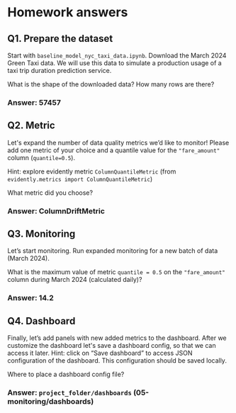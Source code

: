 # Homework answers

## Q1. Prepare the dataset

Start with `baseline_model_nyc_taxi_data.ipynb`. Download the March 2024 Green Taxi data. We will use this data to simulate a production usage of a taxi trip duration prediction service.

What is the shape of the downloaded data? How many rows are there?

### Answer: 57457


## Q2. Metric

Let's expand the number of data quality metrics we’d like to monitor! Please add one metric of your choice and a quantile value for the `"fare_amount"` column (`quantile=0.5`).

Hint: explore evidently metric `ColumnQuantileMetric` (from `evidently.metrics import ColumnQuantileMetric`)

What metric did you choose?

### Answer: ColumnDriftMetric


## Q3. Monitoring
Let’s start monitoring. Run expanded monitoring for a new batch of data (March 2024).

What is the maximum value of metric `quantile = 0.5` on the `"fare_amount"` column during March 2024 (calculated daily)?

### Answer: 14.2


## Q4. Dashboard
Finally, let’s add panels with new added metrics to the dashboard. After we customize the dashboard let's save a dashboard config, so that we can access it later. Hint: click on “Save dashboard” to access JSON configuration of the dashboard. This configuration should be saved locally.

Where to place a dashboard config file?

### Answer: `project_folder/dashboards` (05-monitoring/dashboards)
